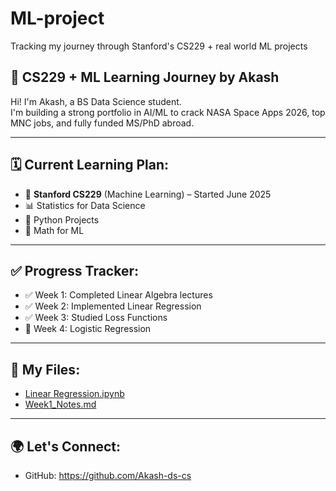 # ML-project
Tracking my journey through Stanford's CS229 + real world ML projects  
## 🚀 CS229 + ML Learning Journey by Akash

Hi! I'm Akash, a BS Data Science student.  
I'm building a strong portfolio in AI/ML to crack NASA Space Apps 2026, top MNC jobs, and fully funded MS/PhD abroad.

---

## 🗓️ Current Learning Plan:
- 📘 **Stanford CS229** (Machine Learning) – Started June 2025
- 📊 Statistics for Data Science
- 🐍 Python Projects
- 🧠 Math for ML

---

## ✅ Progress Tracker:
- ✅ Week 1: Completed Linear Algebra lectures
- ✅ Week 2: Implemented Linear Regression
- ✅ Week 3: Studied Loss Functions
- 🔄 Week 4: Logistic Regression

---

## 📂 My Files:
- [Linear Regression.ipynb](./Linear_Regression.ipynb)
- [Week1_Notes.md](./Week1_Notes.md)

---

## 🌍 Let's Connect:
- GitHub: https://github.com/Akash-ds-cs
  
